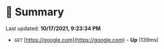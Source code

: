 # 📖 Summary
Last updated: **10/17/2021, 9:23:34 PM**

- `GET` [https://google.com](https://google.com) - **Up** (139ms)
